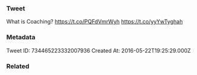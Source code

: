 ### Tweet
What is Coaching? https://t.co/PQFdVmrWyh https://t.co/yyYwTyghah

### Metadata
Tweet ID: 734465223332007936
Created At: 2016-05-22T19:25:29.000Z

### Related

